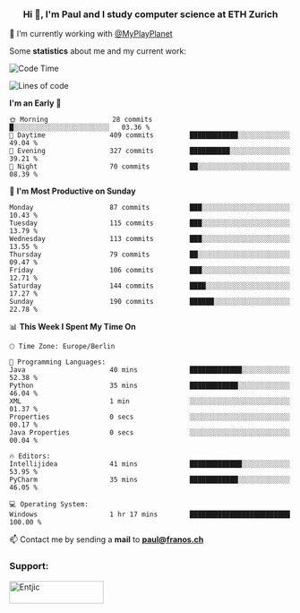<h3 align="center">Hi 👋, I'm Paul and I study computer science at ETH Zurich</h3>

🔭 I’m currently working with [@MyPlayPlanet](https://github.com/MyPlayPlanet)
  


Some **statistics** about me and my current work:

<!--START_SECTION:waka-->
![Code Time](http://img.shields.io/badge/Code%20Time-1%2C273%20hrs%2051%20mins-blue)

![Lines of code](https://img.shields.io/badge/From%20Hello%20World%20I%27ve%20Written-1.8%20million%20lines%20of%20code-blue)

**I'm an Early 🐤** 

```text
🌞 Morning                28 commits          █░░░░░░░░░░░░░░░░░░░░░░░░   03.36 % 
🌆 Daytime                409 commits         ████████████░░░░░░░░░░░░░   49.04 % 
🌃 Evening                327 commits         ██████████░░░░░░░░░░░░░░░   39.21 % 
🌙 Night                  70 commits          ██░░░░░░░░░░░░░░░░░░░░░░░   08.39 % 
```
📅 **I'm Most Productive on Sunday** 

```text
Monday                   87 commits          ███░░░░░░░░░░░░░░░░░░░░░░   10.43 % 
Tuesday                  115 commits         ███░░░░░░░░░░░░░░░░░░░░░░   13.79 % 
Wednesday                113 commits         ███░░░░░░░░░░░░░░░░░░░░░░   13.55 % 
Thursday                 79 commits          ██░░░░░░░░░░░░░░░░░░░░░░░   09.47 % 
Friday                   106 commits         ███░░░░░░░░░░░░░░░░░░░░░░   12.71 % 
Saturday                 144 commits         ████░░░░░░░░░░░░░░░░░░░░░   17.27 % 
Sunday                   190 commits         ██████░░░░░░░░░░░░░░░░░░░   22.78 % 
```


📊 **This Week I Spent My Time On** 

```text
🕑︎ Time Zone: Europe/Berlin

💬 Programming Languages: 
Java                     40 mins             █████████████░░░░░░░░░░░░   52.38 % 
Python                   35 mins             ████████████░░░░░░░░░░░░░   46.04 % 
XML                      1 min               ░░░░░░░░░░░░░░░░░░░░░░░░░   01.37 % 
Properties               0 secs              ░░░░░░░░░░░░░░░░░░░░░░░░░   00.17 % 
Java Properties          0 secs              ░░░░░░░░░░░░░░░░░░░░░░░░░   00.04 % 

🔥 Editors: 
Intellijidea             41 mins             █████████████░░░░░░░░░░░░   53.95 % 
PyCharm                  35 mins             ████████████░░░░░░░░░░░░░   46.05 % 

💻 Operating System: 
Windows                  1 hr 17 mins        █████████████████████████   100.00 % 
```


<!--END_SECTION:waka-->

📫 Contact me by sending a **mail** to **paul@franos.ch**

<h3 align="left">Support:</h3>
<p><a href="https://ko-fi.com/Entjic"> <img align="left" src="https://cdn.ko-fi.com/cdn/kofi3.png?v=3" height="40" width="168" alt="Entjic" /></a></p>
